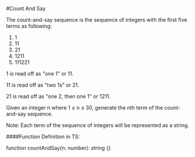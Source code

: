 #Count And Say

The count-and-say sequence is the sequence of integers with the first five terms as following:
1. 1
2. 11
3. 21
4. 1211
5. 111221

1 is read off as "one 1" or 11.

11 is read off as "two 1s" or 21.

21 is read off as "one 2, then one 1" or 1211.

Given an integer n where 1 ≤ n ≤ 30, generate the nth term of the count-and-say sequence.

Note: Each term of the sequence of integers will be represented as a string.

####Function Definition in TS:

function countAndSay(n: number): string {}